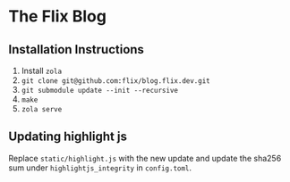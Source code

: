 # The Flix Blog

## Installation Instructions

1. Install `zola`
2. `git clone git@github.com:flix/blog.flix.dev.git`
3. `git submodule update --init --recursive`
4. `make`
5. `zola serve`

## Updating highlight js
Replace `static/highlight.js` with the new update and update the sha256 sum under `highlightjs_integrity` in `config.toml`.
